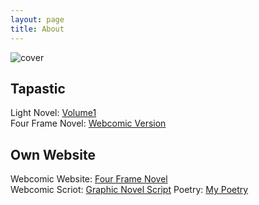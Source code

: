 ```yaml
---
layout: page
title: About
---
```

![cover](https://lwflouisa.github.io/UploadedFairyAudiobook/images/uploadedfairybookcover.png)

## Tapastic
Light Novel: [ Volume1 ](https://tapas.io/series/Uploaded-Fairy--Volume-1-/info)<br />
Four Frame Novel: [Webcomic Version](https://tapas.io/series/Uploaded-Fairy/info)<br />

## Own Website
Webcomic Website: [Four Frame Novel](https://lwflouisa.github.io/UploadedFairy/)<br />
Webcomic Scriot: [Graphic Novel Script](https://lwflouisa.github.io/UploadedFairyAudiobook/script.html)
Poetry: [My Poetry](https://lwflouisa.github.io/MyPoetry/2023/07/13/bonnenuitmessoeur.html)
